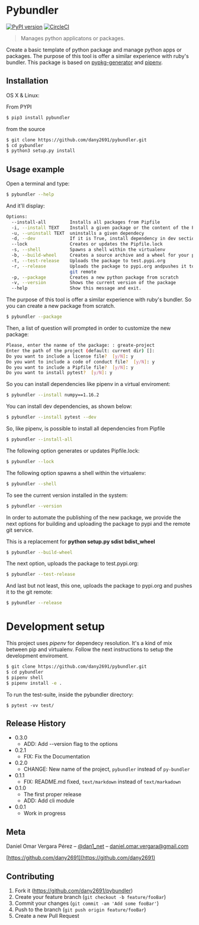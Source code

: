 Pybundler
==========================

[![PyPI version](https://badge.fury.io/py/pybundler.svg)](https://badge.fury.io/py/pybundler)
[![CircleCI](https://circleci.com/gh/dany2691/pybundler.svg?style=svg)](https://circleci.com/gh/dany2691/pybundler)

> Manages python applicatons or packages.

Create a basic template of python package and manage python apps or packages.
The purpose of this tool is offer a similar experience with ruby's bundler.
This package is based on [pypkg-generator](https://pypi.org/project/pypkg-generator/) and [pipenv](https://pypi.org/project/pipenv/).

## Installation

OS X & Linux:

From PYPI

```sh
$ pip3 install pybundler
```

from the source

```sh
$ git clone https://github.com/dany2691/pybundler.git
$ cd pybundler
$ python3 setup.py install
```

## Usage example

Open a terminal and type:

```sh
$ pybundler --help
```

And it'll display:

```sh
Options:
  --install-all         Installs all packages from Pipfile
  -i, --install TEXT    Install a given package or the content of the Pipfile
  -u, --uninstall TEXT  uninstalls a given dependecy
  -d, --dev             If it is True, install dependency in dev section
  --lock                Creates or updates the Pipfile.lock
  -s, --shell           Spawns a shell within the virtualenv
  -b, --build-wheel     Creates a source archive and a wheel for your package
  -t, --test-release    Uploads the package to test.pypi.org
  -r, --release         Uploads the package to pypi.org andpushes it to the
                        git remote
  -p, --package         Creates a new python package from scratch
  -v, --version         Shows the current version of the package
  --help                Show this message and exit.
```

The purpose of this tool is offer a similar experience with ruby's bundler. So you can create a new package from scratch.

```sh
$ pybundler --package
```
Then, a list of question will prompted in order to customize the new package:

```sh
Please, enter the nanme of the package: : greate-project
Enter the path of the project (default: current dir) []:
Do you want to include a license file?  [y/N]: y
Do you want to include a code of conduct file?  [y/N]: y
Do you want to include a Pipfile file?  [y/N]: y
Do you want to install pytest?  [y/N]: y
```

So you can install dependencies like pipenv in a virtual enviroment:

```sh
$ pybundler --install numpy==1.16.2
```

You can install dev dependencies, as shown below:

```sh
$ pybundler --install pytest --dev
```

So, like pipenv, is possible to install all dependencies from Pipfile

```sh
$ pybundler --install-all
```

The following option generates or updates Pipfile.lock:

```sh
$ pybundler --lock
```

The following option spawns a shell within the virtualenv:

```sh
$ pybundler --shell
```

To see the current version installed in the system:

```sh
$ pybundler --version
```

In order to automate the publishing of the new package, we provide the next options for building and uploading the package to pypi and the remote git service.

This is a replacement for **python setup.py sdist bdist_wheel**

```sh
$ pybundler --build-wheel
```

The next option, uploads the package to test.pypi.org:

```sh
$ pybundler --test-release
```

And last but not least, this one, uploads the package to pypi.org and pushes it to the git remote:

```sh
$ pybundler --release
```

# Development setup

This project uses _pipenv_ for dependecy resolution. It's a kind of mix between
pip and virtualenv. Follow the next instructions to setup the development enviroment.

```sh
$ git clone https://github.com/dany2691/pybundler.git
$ cd pybundler
$ pipenv shell
$ pipenv install -e .
```

To run the test-suite, inside the pybundler directory:

```shell
$ pytest -vv test/
```

## Release History

* 0.3.0
    * ADD: Add --version flag to the options
* 0.2.1
    * FIX: Fix the Documentation
* 0.2.0
    * CHANGE: New name of the project, `pybundler` instead of `py-bundler`
* 0.1.1
    * FIX: README.md fixed, `text/markdown` instead of `text/markadown`
* 0.1.0
    * The first proper release
    * ADD: Add cli module
* 0.0.1
    * Work in progress

## Meta

Daniel Omar Vergara Pérez – [@dan1_net](https://twitter.com/dan1_net) – daniel.omar.vergara@gmail.com

[https://github.com/dany2691](https://github.com/dany2691)

## Contributing

1. Fork it (<https://github.com/dany2691/pybundler>)
2. Create your feature branch (`git checkout -b feature/fooBar`)
3. Commit your changes (`git commit -am 'Add some fooBar'`)
4. Push to the branch (`git push origin feature/fooBar`)
5. Create a new Pull Request
